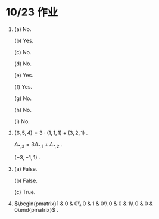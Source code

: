 # 10/23 作业

1. (a) No.
   
   (b) Yes.
   
   (c) No.
   
   (d) No.
   
   (e) Yes.
   
   (f) Yes.
   
   (g) No.
   
   (h) No.
   
   (i) No.

2. $(6, 5, 4) = 3 \cdot (1, 1, 1) + (3, 2, 1)$ .
   
   $A_{*, 3} = 3A_{*, 1} + A_{*, 2}$ .
   
   $(-3, -1, 1)$ .

3. (a) False.
   
   (b) False.
   
   (c) True.

4. $\begin{pmatrix}1 & 0 & 0\\
   0 & 1 & 0\\
   0 & 0 & 1\\
   0 & 0 & 0\end{pmatrix}$ .
